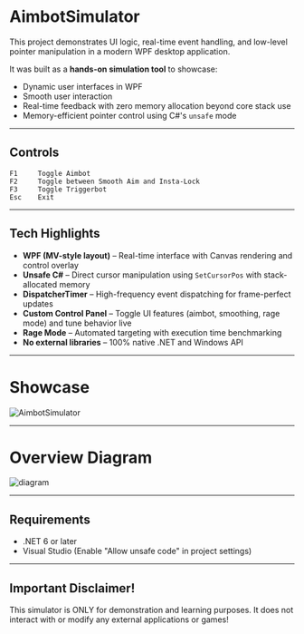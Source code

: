 # AimbotSimulator

This project demonstrates UI logic, real-time event handling, and low-level pointer manipulation in a modern WPF desktop application.

It was built as a **hands-on simulation tool** to showcase:
- Dynamic user interfaces in WPF
- Smooth user interaction
- Real-time feedback with zero memory allocation beyond core stack use
- Memory-efficient pointer control using C#'s `unsafe` mode

---

## Controls
```text
F1     Toggle Aimbot  
F2     Toggle between Smooth Aim and Insta-Lock 
F3     Toggle Triggerbot  
Esc    Exit
```

---

## Tech Highlights

- **WPF (MV-style layout)** – Real-time interface with Canvas rendering and control overlay
- **Unsafe C#** – Direct cursor manipulation using `SetCursorPos` with stack-allocated memory
- **DispatcherTimer** – High-frequency event dispatching for frame-perfect updates
- **Custom Control Panel** – Toggle UI features (aimbot, smoothing, rage mode) and tune behavior live
- **Rage Mode** – Automated targeting with execution time benchmarking
- **No external libraries** – 100% native .NET and Windows API

---

# Showcase

![AimbotSimulator](https://github.com/user-attachments/assets/719572e0-58d7-43f9-8a1b-7428f03a227c)

---


# Overview Diagram
![diagram](https://github.com/user-attachments/assets/19ec6b4e-f0a0-4c53-a172-f5fe2cc9902a)

---

## Requirements

- .NET 6 or later  
- Visual Studio (Enable "Allow unsafe code" in project settings)

---

##  Important Disclaimer!

This simulator is ONLY for demonstration and learning purposes. It does not interact with or modify any external applications or games!

